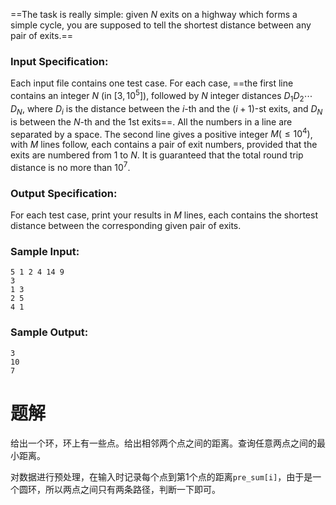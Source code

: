 ==The task is really simple: given $N$ exits on a highway which forms a simple cycle, you are supposed to tell the shortest distance between any pair of exits.==

### Input Specification:
Each input file contains one test case. For each case, ==the first line contains an integer $N$ (in $[3,10^5]$), followed by $N$ integer distances $D_1 D_2 ⋯ D_N$, where $D_i$ is the distance between the $i$-th and the $(i+1)$-st exits, and $D_N$ is between the $N$-th and the 1st exits==. All the numbers in a line are separated by a space. The second line gives a positive integer $M (≤10^4)$, with $M$ lines follow, each contains a pair of exit numbers, provided that the exits are numbered from 1 to $N$. It is guaranteed that the total round trip distance is no more than $10^7$.
### Output Specification:
For each test case, print your results in $M$ lines, each contains the shortest distance between the corresponding given pair of exits.
### Sample Input:
```
5 1 2 4 14 9
3
1 3
2 5
4 1
```
### Sample Output:

```
3
10
7
```
# 题解

给出一个环，环上有一些点。给出相邻两个点之间的距离。查询任意两点之间的最小距离。


对数据进行预处理，在输入时记录每个点到第1个点的距离`pre_sum[i]`，由于是一个圆环，所以两点之间只有两条路径，判断一下即可。
